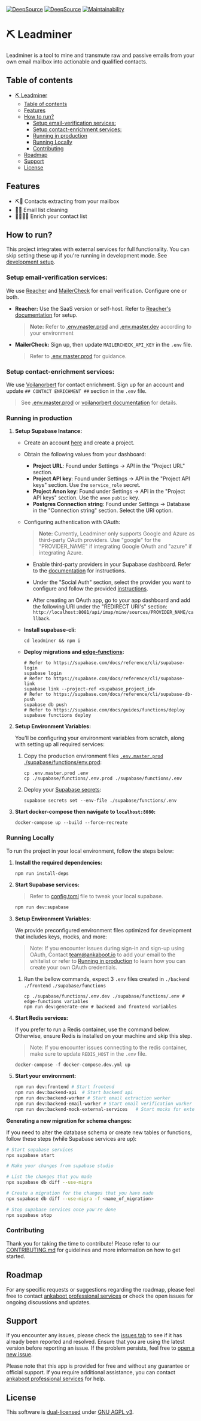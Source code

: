 [![DeepSource](https://app.deepsource.com/gh/ankaboot-source/leadminer.svg/?label=code+coverage&show_trend=true&token=M4B7pZCjFk2wl_EJpgQ9f-le)](https://app.deepsource.com/gh/ankaboot-source/leadminer/) [![DeepSource](https://deepsource.io/gh/ankaboot-source/leadminer.svg/?label=active+issues&show_trend=true&token=M4B7pZCjFk2wl_EJpgQ9f-le)](https://deepsource.io/gh/ankaboot-source/leadminer/?ref=repository-badge) </a>[![Maintainability](https://api.codeclimate.com/v1/badges/42e68c56bc3ce2b1f59b/maintainability)](https://codeclimate.com/repos/63f7174b3d043100a803ee03/maintainability)

# ⛏️ Leadminer

Leadminer is a tool to mine and transmute raw and passive emails from your own email mailbox into actionable and qualified contacts.

## Table of contents

- [⛏️ Leadminer](#️-leadminer)
  - [Table of contents](#table-of-contents)
  - [Features](#features)
  - [How to run?](#how-to-run)
    - [Setup email-verification services:](#setup-email-verification-services)
    - [Setup contact-enrichment services:](#setup-contact-enrichment-services)
    - [Running in production](#running-in-production)
    - [Running Locally](#running-locally)
    - [Contributing](#contributing)
  - [Roadmap](#roadmap)
  - [Support](#support)
  - [License](#license)

## Features

- ⛏️📧 Contacts extracting from your mailbox
- 🧹💌 Email list cleaning
- 🧑🏾‍🔬💎 Enrich your contact list

## How to run?

This project integrates with external services for full functionality. You can skip setting these up if you're running in development mode. See [development setup](#running-locally).

### Setup email-verification services:

We use [Reacher](https://reacher.email/) and [MailerCheck](https://mailercheck.com) for email verification. Configure one or both.

- **Reacher:** Use the SaaS version or self-host. Refer to [Reacher's documentation](https://help.reacher.email/) for setup.

  > **Note:** Refer to [.env.master.prod](./.env.master.prod) and [.env.master.dev](./.env.master.dev) according to your environment

- **MailerCheck:** Sign up, then update `MAILERCHECK_API_KEY` in the `.env` file.

  > Refer to [.env.master.prod](./.env.master.prod) for guidance.

### Setup contact-enrichment services:

We use [Voilanorbert](https://www.voilanorbert.com/) for contact enrichment. Sign up for an account and update `## CONTACT ENRICHMENT ##` section in the `.env` file.

> See [.env.master.prod](./.env.master.prod) or [voilanorbert documentation](https://api.voilanorbert.com/2018-01-08/) for details.

### Running in production

1. **Setup Supabase Instance:**

   - Create an account [here](https://supabase.com/dashboard/sign-up) and create a project.
   - Obtain the following values from your dashboard:

     - **Project URL**: Found under Settings -> API in the "Project URL" section.
     - **Project API key**: Found under Settings -> API in the "Project API keys" section. Use the `service_role` secret.
     - **Project Anon key**: Found under Settings -> API in the "Project API keys" section. Use the `anon` `public` key.
     - **Postgres Connection string**: Found under Settings -> Database in the "Connection string" section. Select the URI option.

   - Configuring authentication with OAuth:

     > **Note:** Currently, Leadminer only supports Google and Azure as third-party OAuth providers. Use "google" for the "PROVIDER_NAME" if integrating Google OAuth and "azure" if integrating Azure.

     - Enable third-party providers in your Supabase dashboard. Refer to the [documentation](https://supabase.com/docs/guides/auth#configure-third-party-providers) for instructions.

     - Under the "Social Auth" section, select the provider you want to configure and follow the provided [instructions](https://supabase.com/docs/guides/auth#providers).
     - After creating an OAuth app, go to your app dashboard and add the following URI under the "REDIRECT URI's" section: `http://localhost:8081/api/imap/mine/sources/PROVIDER_NAME/callback`.

   - **Install supabase-cli:**

     ```shell
     cd leadminer && npm i
     ```

   - **Deploy migrations and [edge-functions]():**

     ```shell
     # Refer to https://supabase.com/docs/reference/cli/supabase-login
     supabase login
     # Refer to https://supabase.com/docs/reference/cli/supabase-link
     supabase link --project-ref <supabase_project_id>
     # Refer to https://supabase.com/docs/reference/cli/supabase-db-push
     supabase db push
     # Refer to https://supabase.com/docs/guides/functions/deploy
     supabase functions deploy
     ```

2. **Setup Environment Variables:**

   You'll be configuring your environment variables from scratch, along with setting up all required services:

   1. Copy the production environment files [`.env.master.prod`](./.env.master.prod) [./supabase/functions/env.prod](./supabase/functions/.env.prod):

      ```shell
      cp .env.master.prod .env
      cp ./supabase/functions/.env.prod ./supabase/functions/.env
      ```

   2. Deploy your [Supabase secrets](https://supabase.com/docs/guides/functions/secrets):

      ```shell
      supabase secrets set --env-file ./supabase/functions/.env
      ```

3. **Start docker-compose then navigate to `localhost:8080`:**

   ```shell
   docker-compose up --build --force-recreate
   ```

### Running Locally

To run the project in your local environment, follow the steps below:

1. **Install the required dependencies:**

   ```sh
   npm run install-deps
   ```

2. **Start Supabase services:**

   > Refer to [config.toml](./supabase/config.toml) file to tweak your local supabase.

   ```sh
   npm run dev:supabase
   ```

3. **Setup Environment Variables:**

   We provide preconfigured environment files optimized for development that includes keys, mocks, and more:

   > Note: If you encounter issues during sign-in and sign-up using OAuth, Contact team@ankaboot.io to add your email to the whitelist or refer to [Running in production](#running-in-production) to learn how you can create your own OAuth credentials.

   1. Run the bellow commands, expect 3 `.env` files created in `./backend` `./frontend` `./supabase/functions`

      ```shell
      cp ./supabase/functions/.env.dev ./supabase/functions/.env # edge-functions variables
      npm run dev:generate-env # backend and frontend variables
      ```

4. **Start Redis services:**

   If you prefer to run a Redis container, use the command below. Otherwise, ensure Redis is installed on your machine and skip this step.

   > Note: If you encounter issues connecting to the redis container, make sure to update `REDIS_HOST` in the `.env` file.

   ```shell
   docker-compose -f docker-compose.dev.yml up
   ```

5. **Start your environment:**

   ```sh
   npm run dev:frontend # Start frontend
   npm run dev:backend-api	# Start backend api
   npm run dev:backend-worker # Start email extraction worker
   npm run dev:backend-email-worker # Start email verification worker
   npm run dev:backend-mock-external-services	# Start mocks for external services such as voilanorbert, mailercheck...
   ```

**Generating a new migration for schema changes:**

If you need to alter the database schema or create new tables or functions, follow these steps (while Supabase services are up):

```sh
# Start supabase services
npx supabase start

# Make your changes from supabase studio

# List the changes that you made
npx supabase db diff --use-migra

# Create a migration for the changes that you have made
npx supabase db diff --use-migra -f <name_of_migration>

# Stop supabase services once you're done
npx supabase stop
```

### Contributing

Thank you for taking the time to contribute! Please refer to our [CONTRIBUTING.md](https://github.com/ankaboot-source/leadminer/blob/main/CONTRIBUTING.md) for guidelines and more information on how to get started.

## Roadmap

For any specific requests or suggestions regarding the roadmap, please feel free to contact [ankaboot professional services](https://chat.openai.com/contact@ankaboot.fr) or check the open issues for ongoing discussions and updates.

## Support

If you encounter any issues, please check the [issues tab](https://github.com/ankaboot-source/leadminer/issues) to see if it has already been reported and resolved. Ensure that you are using the latest version before reporting an issue. If the problem persists, feel free to [open a new issue](https://github.com/ankaboot-source/leadminer/issues/new).

Please note that this app is provided for free and without any guarantee or official support. If you require additional assistance, you can contact [ankaboot professional services](https://chat.openai.com/contact@ankaboot.fr) for help.

## License

This software is [dual-licensed](DUAL-LICENSE.md) under [GNU AGPL v3](LICENSE).
